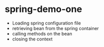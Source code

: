 # spring-demo-one
 - Loading spring configuration file
 - retrieving bean from the spring container 
 - calling methods on the bean
 - closing the context
